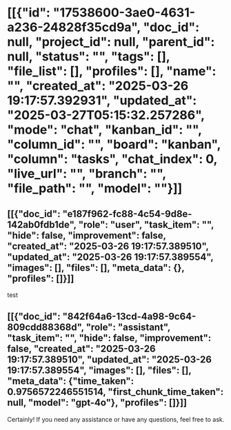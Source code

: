 # [[{"id": "17538600-3ae0-4631-a236-24828f35cd9a", "doc_id": null, "project_id": null, "parent_id": null, "status": "", "tags": [], "file_list": [], "profiles": [], "name": "", "created_at": "2025-03-26 19:17:57.392931", "updated_at": "2025-03-27T05:15:32.257286", "mode": "chat", "kanban_id": "", "column_id": "", "board": "kanban", "column": "tasks", "chat_index": 0, "live_url": "", "branch": "", "file_path": "", "model": ""}]]
## [[{"doc_id": "e187f962-fc88-4c54-9d8e-142ab0fdb1de", "role": "user", "task_item": "", "hide": false, "improvement": false, "created_at": "2025-03-26 19:17:57.389510", "updated_at": "2025-03-26 19:17:57.389554", "images": [], "files": [], "meta_data": {}, "profiles": []}]]
test
## [[{"doc_id": "842f64a6-13cd-4a98-9c64-809cdd88368d", "role": "assistant", "task_item": "", "hide": false, "improvement": false, "created_at": "2025-03-26 19:17:57.389510", "updated_at": "2025-03-26 19:17:57.389554", "images": [], "files": [], "meta_data": {"time_taken": 0.9756572246551514, "first_chunk_time_taken": null, "model": "gpt-4o"}, "profiles": []}]]
Certainly! If you need any assistance or have any questions, feel free to ask.